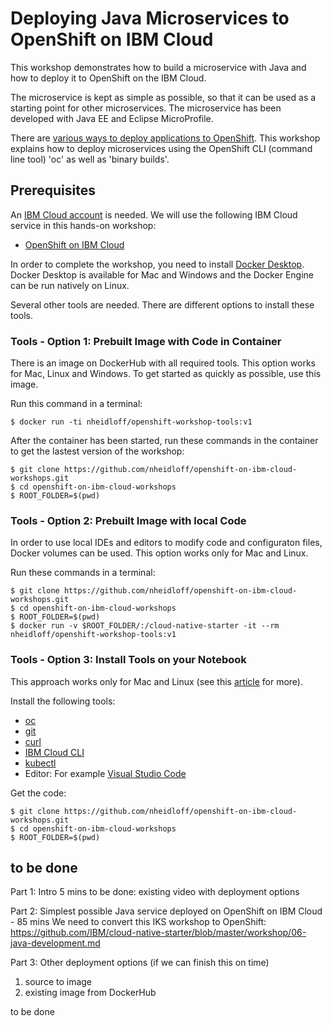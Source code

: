 # Deploying Java Microservices to OpenShift on IBM Cloud

This workshop demonstrates how to build a microservice with Java and how to deploy it to OpenShift on the IBM Cloud.

The microservice is kept as simple as possible, so that it can be used as a starting point for other microservices. The microservice has been developed with Java EE and Eclipse MicroProfile.

There are [various ways to deploy applications to OpenShift](http://heidloff.net/article/deploying-open-liberty-microservices-openshift/). This workshop explains how to deploy microservices using the OpenShift CLI (command line tool) 'oc' as well as 'binary builds'.


## Prerequisites

An [IBM Cloud account](https://cloud.ibm.com/registration) is needed. We will use the following IBM Cloud service in this hands-on workshop:

* [OpenShift on IBM Cloud](https://cloud.ibm.com/kubernetes/catalog/openshiftcluster)

In order to complete the workshop, you need to install [Docker Desktop](https://docs.docker.com/install/). Docker Desktop is available for Mac and Windows and the Docker Engine can be run natively on Linux.

Several other tools are needed. There are different options to install these tools.

### Tools - Option 1: Prebuilt Image with Code in Container

There is an image on DockerHub with all required tools. This option works for Mac, Linux and Windows. To get started as quickly as possible, use this image.

Run this command in a terminal:

```
$ docker run -ti nheidloff/openshift-workshop-tools:v1
```

After the container has been started, run these commands in the container to get the lastest version of the workshop:

```
$ git clone https://github.com/nheidloff/openshift-on-ibm-cloud-workshops.git
$ cd openshift-on-ibm-cloud-workshops
$ ROOT_FOLDER=$(pwd)
```

### Tools - Option 2: Prebuilt Image with local Code

In order to use local IDEs and editors to modify code and configuraton files, Docker volumes can be used. This option  works only for Mac and Linux.

Run these commands in a terminal:

```
$ git clone https://github.com/nheidloff/openshift-on-ibm-cloud-workshops.git
$ cd openshift-on-ibm-cloud-workshops
$ ROOT_FOLDER=$(pwd)
$ docker run -v $ROOT_FOLDER/:/cloud-native-starter -it --rm nheidloff/openshift-workshop-tools:v1
```

### Tools - Option 3: Install Tools on your Notebook

This approach works only for Mac and Linux (see this [article](https://suedbroecker.net/2019/08/27/definition-of-a-dockerfile-to-use-bash-scripts-on-a-windows-10-machine-for-our-cloud-native-starter-workshop/) for more).

Install the following tools:

- [oc](https://cloud.ibm.com/docs/containers?topic=containers-cs_cli_install#cli_oc)
- [git](https://git-scm.com/book/en/v2/Getting-Started-Installing-Git) 
- [curl](https://curl.haxx.se/download.html)
- [IBM Cloud CLI](https://cloud.ibm.com/docs/home/tools)
- [kubectl](https://kubernetes.io/docs/tasks/tools/install-kubectl/)
- Editor: For example [Visual Studio Code](https://code.visualstudio.com/) 

Get the code:

```
$ git clone https://github.com/nheidloff/openshift-on-ibm-cloud-workshops.git
$ cd openshift-on-ibm-cloud-workshops
$ ROOT_FOLDER=$(pwd)
```



## to be done


Part 1: Intro 5 mins
to be done: existing video with deployment options

Part 2: Simplest possible Java service deployed on OpenShift on IBM Cloud - 85 mins
We need to convert this IKS workshop to OpenShift: https://github.com/IBM/cloud-native-starter/blob/master/workshop/06-java-development.md

Part 3: Other deployment options (if we can finish this on time)
1. source to image
2. existing image from DockerHub


to be done